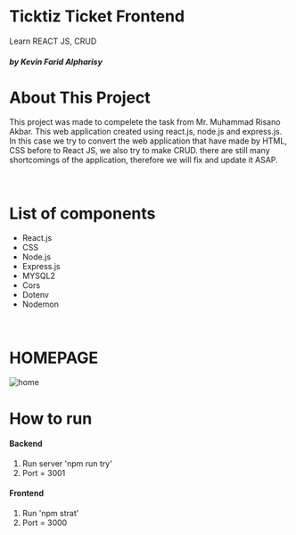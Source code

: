 # Ticktiz Ticket Frontend
Learn REACT JS, CRUD
 <h5> by Kevin Farid Alpharisy </h5>

# About This Project 
<p> This project was made to compelete the task from Mr. Muhammad Risano Akbar.
This web application created using react.js, node.js and express.js. In this case we try to convert the web application that have made by HTML, CSS before to React JS, we also try to make CRUD. there are still many shortcomings of the application, therefore we will fix and update it ASAP.
</p> 

<br>

# List of components
<ul>
  <li> React.js </li>
  <li> CSS </li>
  <li> Node.js  </li>
  <li> Express.js  </li>
  <li> MYSQL2  </li>
  <li> Cors  </li>
  <li> Dotenv  </li>
  <li> Nodemon  </li>
</ul>

<br>

# HOMEPAGE
![home](https://user-images.githubusercontent.com/74039235/115293145-2b0c1f80-a181-11eb-96f7-dab557c92c18.jpg)

# How to run
<h4> Backend </h4>
<ol>
  <li> Run server 'npm run try'  </li>
  <li> Port = 3001  </li> 
</ol>

<h4> Frontend </h4>
<ol>
  <li> Run 'npm strat'  </li>
  <li> Port = 3000  </li> 
</ol>

